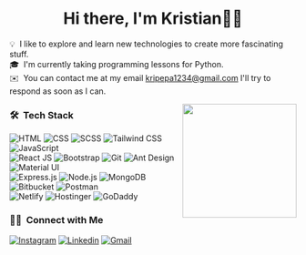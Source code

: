 <h1 align="center">Hi there, I'm Kristian👋🏻</h1>

💡 &nbsp;I like to explore and learn new technologies to create more fascinating stuff.\
🎓 &nbsp;I'm currently taking programming lessons for Python.\
✉️ &nbsp;You can contact me at my email kripepa1234@gmail.com I'll try to respond as soon as I can.

<img src="https://media.giphy.com/media/br99SojJZ5rlfSYset/giphy.gif" align="right" height="200" width="200"/>

### 🛠 &nbsp;Tech Stack
![HTML](https://img.shields.io/badge/HTML5-E34F26?style=for-the-badge&logo=html5&logoColor=white)
![CSS](https://img.shields.io/badge/CSS3-1572B6?style=for-the-badge&logo=css3&logoColor=white)
![SCSS](https://img.shields.io/badge/Sass-CC6699?style=for-the-badge&logo=sass&logoColor=white)
![Tailwind CSS](https://img.shields.io/badge/Tailwind_CSS-38B2AC?style=for-the-badge&logo=tailwind-css&logoColor=white)
![JavaScript](https://img.shields.io/badge/JavaScript-F7DF1E?style=for-the-badge&logo=javascript&logoColor=black)\
![React JS](https://img.shields.io/badge/React-20232A?style=for-the-badge&logo=react&logoColor=61DAFB)
![Bootstrap](https://img.shields.io/badge/Bootstrap-563D7C?style=for-the-badge&logo=bootstrap&logoColor=white)
![Git](https://img.shields.io/badge/GIT-E44C30?style=for-the-badge&logo=git&logoColor=white)
![Ant Design](https://img.shields.io/badge/Ant_Design-0170FE?style=for-the-badge&logo=ant-design&logoColor=white)
![Material UI](https://img.shields.io/badge/Material--UI-0081CB?style=for-the-badge&logo=material-ui&logoColor=white)\
![Express.js](https://img.shields.io/badge/Express.js-404D59?style=for-the-badge)
![Node.js](https://img.shields.io/badge/Node.js-43853D?style=for-the-badge&logo=node.js&logoColor=white)
![MongoDB](https://img.shields.io/badge/MongoDB-4EA94B?style=for-the-badge&logo=mongodb&logoColor=white)
![Bitbucket](https://img.shields.io/badge/Bitbucket-0747a6?style=for-the-badge&logo=bitbucket&logoColor=white)
![Postman](https://img.shields.io/badge/Postman-FF6C37?style=for-the-badge&logo=postman&logoColor=white)\
![Netlify](https://img.shields.io/badge/Netlify-00C7B7?style=for-the-badge&logo=netlify&logoColor=white)
![Hostinger](https://img.shields.io/badge/Hostinger-673DE6?style=for-the-badge&logo=hostinger&logoColor=White)
![GoDaddy](https://img.shields.io/badge/GoDaddy-673DE6?style=for-the-badge&logo=godaddy&logoColor=White)

### 🤝🏻 &nbsp;Connect with Me
[![Instagram](https://img.shields.io/badge/christi.pepa-E4405F?style=for-the-badge&logo=instagram&logoColor=white)](https://www.instagram.com/christi.pepa/)
[![Linkedin](https://img.shields.io/badge/kristian--pepa-0077B5?style=for-the-badge&logo=linkedin&logoColor=white)](https://www.linkedin.com/in/kristian-pepa/)
[![Gmail](https://img.shields.io/badge/Kripepa1234@gmail.com-D14836?style=for-the-badge&logo=gmail&logoColor=white)](mailto:kripepa1234@gmail.com)
